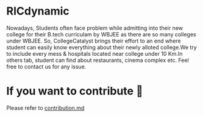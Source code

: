 # RICdynamic

Nowadays, Students often face problem while admitting into their new college for their B.tech curriculam by WBJEE as there are so many colleges under WBJEE. So, CollegeCatalyst brings their effort to an end where student can easily know everything about their newly alloted college.We try to include every mess & hospitals located near college under 10 Km.In others tab, student can find about restaurants, cinema complex etc. Feel free to contact us for any issue.


# If you want to contribute 💯
Please refer to <a href='/contribution.md'>contribution.md</a>
